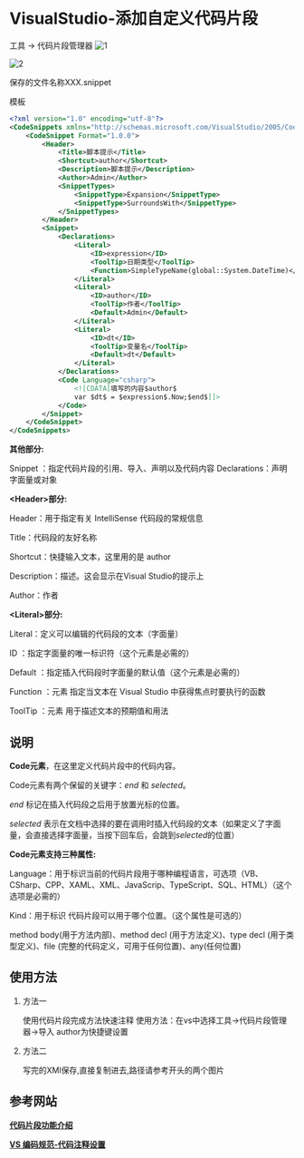 # VisualStudio-添加自定义代码片段

工具 -> 代码片段管理器
![1](\../Image/VisualStudio-添加自定义代码片段/1.png)

![2](\../Image/VisualStudio-添加自定义代码片段/2.png)

保存的文件名称XXX.snippet

模板

```XMl
<?xml version="1.0" encoding="utf-8"?>
<CodeSnippets xmlns="http://schemas.microsoft.com/VisualStudio/2005/CodeSnippet">
    <CodeSnippet Format="1.0.0">
        <Header>
            <Title>脚本提示</Title>
            <Shortcut>author</Shortcut>
            <Description>脚本提示</Description>
            <Author>Admin</Author>
            <SnippetTypes>
                <SnippetType>Expansion</SnippetType>
                <SnippetType>SurroundsWith</SnippetType>
            </SnippetTypes>
        </Header>
        <Snippet>
            <Declarations>
                <Literal>
                    <ID>expression</ID>
                    <ToolTip>日期类型</ToolTip>
                    <Function>SimpleTypeName(global::System.DateTime)</Function>
                </Literal>
                <Literal>
                    <ID>author</ID>
                    <ToolTip>作者</ToolTip>
                    <Default>Admin</Default>
                </Literal> 
                <Literal>
                    <ID>dt</ID>
                    <ToolTip>变量名</ToolTip>
                    <Default>dt</Default>
                </Literal> 
            </Declarations>
            <Code Language="csharp">
                <![CDATA[填写的内容$author$
                var $dt$ = $expression$.Now;$end$]]>
            </Code>
        </Snippet>
    </CodeSnippet>
</CodeSnippets>
```

**其他部分:**

Snippet ：指定代码片段的引用、导入、声明以及代码内容
Declarations：声明字面量或对象

**\<Header>部分:**

Header：用于指定有关 IntelliSense 代码段的常规信息

Title：代码段的友好名称

Shortcut：快捷输入文本，这里用的是 author

Description：描述。这会显示在Visual Studio的提示上

Author：作者

**\<Literal>部分:**

Literal：定义可以编辑的代码段的文本（字面量）

ID ：指定字面量的唯一标识符（这个元素是必需的）

Default ：指定插入代码段时字面量的默认值（这个元素是必需的）

Function ：元素 指定当文本在 Visual Studio 中获得焦点时要执行的函数

ToolTip ：元素 用于描述文本的预期值和用法

## 说明

**Code元素**，在这里定义代码片段中的代码内容。

Code元素有两个保留的关键字：$end$ 和 $selected$。

$end$ 标记在插入代码段之后用于放置光标的位置。

$selected$ 表示在文档中选择的要在调用时插入代码段的文本（如果定义了字面量，会直接选择字面量，当按下回车后，会跳到$selected$的位置）

**Code元素支持三种属性:**

Language：用于标识当前的代码片段用于哪种编程语言，可选项（VB、CSharp、CPP、XAML、XML、JavaScrip、TypeScript、SQL、HTML）（这个选项是必需的）

Kind：用于标识 代码片段可以用于哪个位置。（这个属性是可选的）

method body(用于方法内部)、method decl (用于方法定义)、type decl (用于类型定义)、file (完整的代码定义，可用于任何位置)、any(任何位置)

## 使用方法

1. 方法一

    使用代码片段完成方法快速注释
    使用方法：在vs中选择工具->代码片段管理器->导入
    author为快捷键设置

2. 方法二

    写完的XMl保存,直接复制进去,路径请参考开头的两个图片

## 参考网站

**[代码片段功能介绍](<https://www.cnblogs.com/zhaotianff/p/13370909.html>)**

**[VS 编码规范-代码注释设置](<https://www.cnblogs.com/kingkangstudy/p/10665234.html>)**
